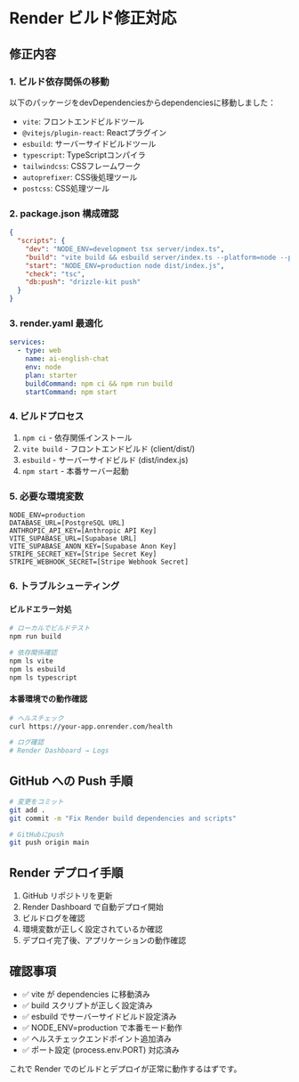 # Render ビルド修正対応

## 修正内容

### 1. ビルド依存関係の移動
以下のパッケージをdevDependenciesからdependenciesに移動しました：

- `vite`: フロントエンドビルドツール
- `@vitejs/plugin-react`: Reactプラグイン
- `esbuild`: サーバーサイドビルドツール
- `typescript`: TypeScriptコンパイラ
- `tailwindcss`: CSSフレームワーク
- `autoprefixer`: CSS後処理ツール
- `postcss`: CSS処理ツール

### 2. package.json 構成確認
```json
{
  "scripts": {
    "dev": "NODE_ENV=development tsx server/index.ts",
    "build": "vite build && esbuild server/index.ts --platform=node --packages=external --bundle --format=esm --outdir=dist",
    "start": "NODE_ENV=production node dist/index.js",
    "check": "tsc",
    "db:push": "drizzle-kit push"
  }
}
```

### 3. render.yaml 最適化
```yaml
services:
  - type: web
    name: ai-english-chat
    env: node
    plan: starter
    buildCommand: npm ci && npm run build
    startCommand: npm start
```

### 4. ビルドプロセス
1. `npm ci` - 依存関係インストール
2. `vite build` - フロントエンドビルド (client/dist/)
3. `esbuild` - サーバーサイドビルド (dist/index.js)
4. `npm start` - 本番サーバー起動

### 5. 必要な環境変数
```
NODE_ENV=production
DATABASE_URL=[PostgreSQL URL]
ANTHROPIC_API_KEY=[Anthropic API Key]
VITE_SUPABASE_URL=[Supabase URL]
VITE_SUPABASE_ANON_KEY=[Supabase Anon Key]
STRIPE_SECRET_KEY=[Stripe Secret Key]
STRIPE_WEBHOOK_SECRET=[Stripe Webhook Secret]
```

### 6. トラブルシューティング

#### ビルドエラー対処
```bash
# ローカルでビルドテスト
npm run build

# 依存関係確認
npm ls vite
npm ls esbuild
npm ls typescript
```

#### 本番環境での動作確認
```bash
# ヘルスチェック
curl https://your-app.onrender.com/health

# ログ確認
# Render Dashboard → Logs
```

## GitHub への Push 手順

```bash
# 変更をコミット
git add .
git commit -m "Fix Render build dependencies and scripts"

# GitHubにpush
git push origin main
```

## Render デプロイ手順

1. GitHub リポジトリを更新
2. Render Dashboard で自動デプロイ開始
3. ビルドログを確認
4. 環境変数が正しく設定されているか確認
5. デプロイ完了後、アプリケーションの動作確認

## 確認事項

- ✅ vite が dependencies に移動済み
- ✅ build スクリプトが正しく設定済み
- ✅ esbuild でサーバーサイドビルド設定済み
- ✅ NODE_ENV=production で本番モード動作
- ✅ ヘルスチェックエンドポイント追加済み
- ✅ ポート設定 (process.env.PORT) 対応済み

これで Render でのビルドとデプロイが正常に動作するはずです。
